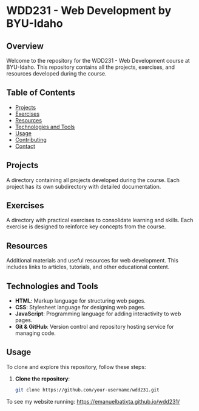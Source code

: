 # WDD231 - Web Development by BYU-Idaho

## Overview

Welcome to the repository for the WDD231 - Web Development course at BYU-Idaho. This repository contains all the projects, exercises, and resources developed during the course.

## Table of Contents

- [Projects](#projects)
- [Exercises](#exercises)
- [Resources](#resources)
- [Technologies and Tools](#technologies-and-tools)
- [Usage](#usage)
- [Contributing](#contributing)
- [Contact](#contact)

## Projects

A directory containing all projects developed during the course. Each project has its own subdirectory with detailed documentation.

## Exercises

A directory with practical exercises to consolidate learning and skills. Each exercise is designed to reinforce key concepts from the course.

## Resources

Additional materials and useful resources for web development. This includes links to articles, tutorials, and other educational content.

## Technologies and Tools

- **HTML**: Markup language for structuring web pages.
- **CSS**: Stylesheet language for designing web pages.
- **JavaScript**: Programming language for adding interactivity to web pages.
- **Git & GitHub**: Version control and repository hosting service for managing code.

## Usage

To clone and explore this repository, follow these steps:

1. **Clone the repository**:
   ```bash
   git clone https://github.com/your-username/wdd231.git


To see my website running:
https://emanuelbatixta.github.io/wdd231/
